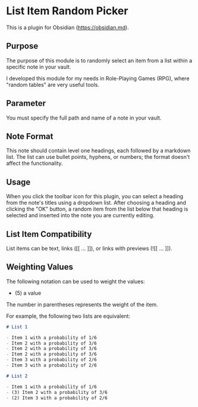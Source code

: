 # List Item Random Picker

This is a plugin for Obsidian (https://obsidian.md).

## Purpose

The purpose of this module is to randomly select an item from a list within a specific note in your vault.

I developed this module for my needs in Role-Playing Games (RPG), where "random tables" are very useful tools.

## Parameter

You must specify the full path and name of a note in your vault.

## Note Format

This note should contain level one headings, each followed by a markdown list.
The list can use bullet points, hyphens, or numbers; the format doesn't affect the functionality.

## Usage

When you click the toolbar icon for this plugin, you can select a heading from the note's titles using a dropdown list.
After choosing a heading and clicking the "OK" button, a random item from the list below that heading is selected and inserted into the note you are currently editing.

## List Item Compatibility

List items can be text, links ([[ ... ]]), or links with previews (![[ ... ]]).

## Weighting Values

The following notation can be used to weight the values:

- (5) a value

The number in parentheses represents the weight of the item.

For example, the following two lists are equivalent:

```markdown
# List 1

- Item 1 with a probability of 1/6
- Item 2 with a probability of 3/6
- Item 2 with a probability of 3/6
- Item 2 with a probability of 3/6
- Item 3 with a probability of 2/6
- Item 3 with a probability of 2/6

# List 2

- Item 1 with a probability of 1/6
- (3) Item 2 with a probability of 3/6
- (2) Item 3 with a probability of 2/6
```
